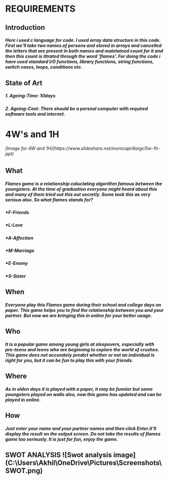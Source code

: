 <h1>REQUIREMENTS
  <h2>Introduction
   <h5>Here i used c language for code. I used array data structure in this code. First we'll take two names of persons and stored in arrays and cancelled the letters 
	that are present in both names and maintained count for it and then this count is ittrated through the word ‘flames’. For doing the code i have used standard 
	I/O functions, library functions, string functions, switch cases, loops, conditions etc.
  <h2>State of Art
    <h5> 1. Ageing-Time: 10days
    <h5> 2. Ageing-Cost: There should be a persnol computer with required software tools and internet.
  <h1>4W's and 1H
    <h6>[Image for 4W and 1H](https://www.slideshare.net/monicaprillargr/5w-1h-ppt)
    <h2>What
      <h5>Flames game is a relationship caluclating algorithm famous between the youngsters. At the time of graduation everyone might heard about this and many of them
          tried out this out secretly. Some took this as very serious also. So what flames stands for?
        <h5> *F-Friends
          <h5> *L-Love
            <h5> *A-Affection
              <h5> *M-Marriage
                <h5>  *E-Enemy
                  <h5> *S-Sister
    <h2>When
      <h5>Everyone play this Flames game during their school and college days on paper. This game helps you to find the relationship between you and your partner. But
        now we are bringing this in online for your better usage.
    <h2>Who
       <h5>It is a popular game among young girls at sleepovers, especially with pre-teens and teens who are beginning to explore the world of crushes. This game does
               not accurately predict whether or not an individual is right for you, but it can be fun to play this with your friends.
    <h2>Where
       <h5>As in olden days it is played with a paper, it may be funnier but some youngsters played on walls also, now this game has updated and can be played
                in online.
    <h2>How
      <h5>Just enter your name and your partner names and then click Enter.It'll display the result on the output screen. Do not take the results of flames game
        too seriously. It is just for fun, enjoy the game.
        <h2>SWOT ANALYSIS
		![Swot analysis image](C:\Users\Akhil\OneDrive\Pictures\Screenshots\SWOT.png)

          
       
          
       
        
    
        
        
	
	

	
	

	
	
	
